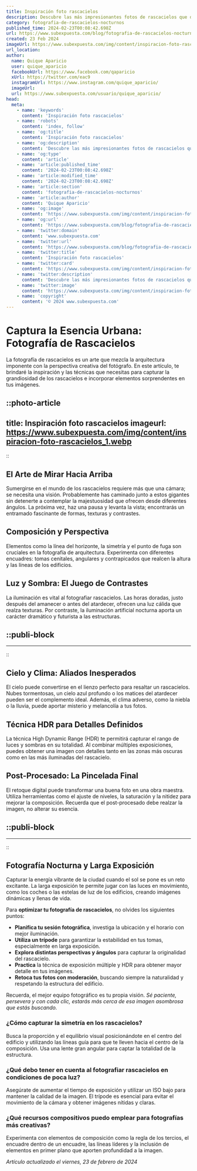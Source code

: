 ```yaml
---
title: Inspiración foto rascacielos
description: Descubre las más impresionantes fotos de rascacielos que despiertan tu imaginación y engrandecen cualquier espacio visual. Inspiración pura en cada toma.
category: fotografia-de-rascacielos-nocturnos
published_time: 2024-02-23T00:08:42.698Z
url: https://www.subexpuesta.com/blog/fotografia-de-rascacielos-nocturnos/inspiracion-foto-rascacielos
created: 23 Feb 2024
imageUrl: https://www.subexpuesta.com/img/content/inspiracion-foto-rascacielos_1.webp
url_location:
author:
  name: Quique Aparicio
  user: quique_aparicio
  facebookUrl: https://www.facebook.com/qaparicio
  xUrl: https://twitter.com/eac9
  instagramUrl: https://www.instagram.com/quique_aparicio/
  imageUrl: 
  url: https://www.subexpuesta.com/usuario/quique_aparicio/
head:
  meta:
    - name: 'keywords'
      content: 'Inspiración foto rascacielos'
    - name: 'robots'
      content: 'index, follow'
    - name: 'og:title'
      content: 'Inspiración foto rascacielos'
    - name: 'og:description'
      content: 'Descubre las más impresionantes fotos de rascacielos que despiertan tu imaginación y engrandecen cualquier espacio visual. Inspiración pura en cada toma.'
    - name: 'og:type'
      content: 'article'
    - name: 'article:published_time'
      content: '2024-02-23T00:08:42.698Z'
    - name: 'article:modified_time'
      content: '2024-02-23T00:08:42.698Z'
    - name: 'article:section'
      content: 'fotografia-de-rascacielos-nocturnos'
    - name: 'article:author'
      content: 'Quique Aparicio'
    - name: 'og:image'
      content: 'https://www.subexpuesta.com/img/content/inspiracion-foto-rascacielos_1.webp'
    - name: 'og:url'
      content: 'https://www.subexpuesta.com/blog/fotografia-de-rascacielos-nocturnos/inspiracion-foto-rascacielos'
    - name: 'twitter:domain'
      content: 'www.subexpuesta.com'
    - name: 'twitter:url'
      content: 'https://www.subexpuesta.com/blog/fotografia-de-rascacielos-nocturnos/inspiracion-foto-rascacielos'
    - name: 'twitter:title'
      content: 'Inspiración foto rascacielos'
    - name: 'twitter:card'
      content: 'https://www.subexpuesta.com/img/content/inspiracion-foto-rascacielos_1.webp'
    - name: 'twitter:description'
      content: 'Descubre las más impresionantes fotos de rascacielos que despiertan tu imaginación y engrandecen cualquier espacio visual. Inspiración pura en cada toma.'
    - name: 'twitter:image'
      content: 'https://www.subexpuesta.com/img/content/inspiracion-foto-rascacielos_1.webp'
    - name: 'copyright'
      content: '© 2024 www.subexpuesta.com'
---
```

# Captura la Esencia Urbana: Fotografía de Rascacielos

La fotografía de rascacielos es un arte que mezcla la arquitectura imponente con la perspectiva creativa del fotógrafo. En este artículo, te brindaré la inspiración y las técnicas que necesitas para capturar la grandiosidad de los rascacielos e incorporar elementos sorprendentes en tus imágenes.


::photo-article
---
title: Inspiración foto rascacielos
imageurl: https://www.subexpuesta.com/img/content/inspiracion-foto-rascacielos_1.webp
---
::


## El Arte de Mirar Hacia Arriba

Sumergirse en el mundo de los rascacielos requiere más que una cámara; se necesita una visión. Probablemente has caminado junto a estos gigantes sin detenerte a contemplar la majestuosidad que ofrecen desde diferentes ángulos. La próxima vez, haz una pausa y levanta la vista; encontrarás un entramado fascinante de formas, texturas y contrastes.

## Composición y Perspectiva

Elementos como la línea del horizonte, la simetría y el punto de fuga son cruciales en la fotografía de arquitectura. Experimenta con diferentes encuadres: tomas cenitales, angulares y contrapicados que realcen la altura y las líneas de los edificios.

## Luz y Sombra: El Juego de Contrastes

La iluminación es vital al fotografiar rascacielos. Las horas doradas, justo después del amanecer o antes del atardecer, ofrecen una luz cálida que realza texturas. Por contraste, la iluminación artificial nocturna aporta un carácter dramático y futurista a las estructuras.


  ::publi-block
  ---
  ---
  ::
  
  
## Cielo y Clima: Aliados Inesperados

El cielo puede convertirse en el lienzo perfecto para resaltar un rascacielos. Nubes tormentosas, un cielo azul profundo o los matices del atardecer pueden ser el complemento ideal. Además, el clima adverso, como la niebla o la lluvia, puede aportar misterio y melancolía a tus fotos.

## Técnica HDR para Detalles Definidos

La técnica High Dynamic Range (HDR) te permitirá capturar el rango de luces y sombras en su totalidad. Al combinar múltiples exposiciones, puedes obtener una imagen con detalles tanto en las zonas más oscuras como en las más iluminadas del rascacielo.

## Post-Procesado: La Pincelada Final

El retoque digital puede transformar una buena foto en una obra maestra. Utiliza herramientas como el ajuste de niveles, la saturación y la nitidez para mejorar la composición. Recuerda que el post-procesado debe realzar la imagen, no alterar su esencia.


  ::publi-block
  ---
  ---
  ::
  
  
## Fotografía Nocturna y Larga Exposición

Capturar la energía vibrante de la ciudad cuando el sol se pone es un reto excitante. La larga exposición te permite jugar con las luces en movimiento, como los coches o las estelas de luz de los edificios, creando imágenes dinámicas y llenas de vida.

Para **optimizar tu fotografía de rascacielos**, no olvides los siguientes puntos:

- **Planifica tu sesión fotográfica**, investiga la ubicación y el horario con mejor iluminación.
- **Utiliza un trípode** para garantizar la estabilidad en tus tomas, especialmente en larga exposición.
- **Explora distintas perspectivas y ángulos** para capturar la originalidad del rascacielo.
- **Practica** la técnica de exposición múltiple y HDR para obtener mayor detalle en tus imágenes.
- **Retoca tus fotos con moderación**, buscando siempre la naturalidad y respetando la estructura del edificio.

Recuerda, el mejor equipo fotográfico es tu propia visión. *Sé paciente, persevera y con cada clic, estarás más cerca de esa imagen asombrosa que estás buscando.*

### ¿Cómo capturar la simetría en los rascacielos?

Busca la proporción y el equilibrio visual posicionándote en el centro del edificio y utilizando las líneas guía para que te lleven hacia el centro de la composición. Usa una lente gran angular para captar la totalidad de la estructura.

### ¿Qué debo tener en cuenta al fotografiar rascacielos en condiciones de poca luz?

Asegúrate de aumentar el tiempo de exposición y utilizar un ISO bajo para mantener la calidad de la imagen. El trípode es esencial para evitar el movimiento de la cámara y obtener imágenes nítidas y claras.

### ¿Qué recursos compositivos puedo emplear para fotografías más creativas?

Experimenta con elementos de composición como la regla de los tercios, el encuadre dentro de un encuadre, las líneas líderes y la inclusión de elementos en primer plano que aporten profundidad a la imagen.

_Artículo actualizado el viernes, 23 de febrero de 2024_